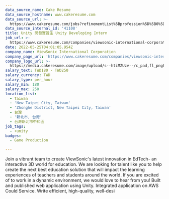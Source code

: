 ```yaml
---
data_source_name: Cake Resume
data_source_hostname: www.cakeresume.com
data_source_url: >-
  https://www.cakeresume.com/jobs?refinementList%5Bprofession%5D%5B0%5D=game-production&range%5Bsalary_range%5D%5Bmin%5D=1000000
data_source_internal_id: '41108'
title: Unity 開發實習生 Unity Developing Intern
job_url: >-
  https://www.cakeresume.com/companies/viewsonic-international-corporation/jobs/unity-developing-intern
date: 2022-05-25T04:01:05.954Z
company_name: ViewSonic International Corporation
company_page_url: 'https://www.cakeresume.com/companies/viewsonic-international-corporation'
company_logo_url: >-
  https://media.cakeresume.com/image/upload/s--htiMZUzv--/c_pad,fl_png8,h_200,w_200/v1655364380/tbpy1o9a5dyoftd0j1kc.png
salary_text: TWD180 - TWD250
salary_currency: TWD
salary_type: per_hour
salary_min: 180
salary_max: 250
location_list:
  - Taiwan
  - 'New Taipei City, Taiwan'
  - 'Zhonghe District, New Taipei City, Taiwan'
  - 台灣
  - '新北市, 台灣'
  - 台灣新北市中和區
job_tags:
  - +unity
badges:
  - Game Production

---
```


Join a vibrant team to create ViewSonic's latest innovation in EdTech- an interactive 3D world for education. We are looking for talent like you to help create the next best education solution that will impact the learning experiences of teachers and students around the world. If you are excited of to work in a dynamic environment, we would love to hear from you! Built and published web application using Unity. Integrated application on AWS Could Service. Write efficient, high-quality, well-desi